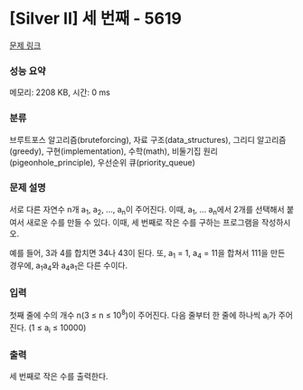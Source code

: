 # [Silver II] 세 번째 - 5619 

[문제 링크](https://www.acmicpc.net/problem/5619) 

### 성능 요약

메모리: 2208 KB, 시간: 0 ms

### 분류

브루트포스 알고리즘(bruteforcing), 자료 구조(data_structures), 그리디 알고리즘(greedy), 구현(implementation), 수학(math), 비둘기집 원리(pigeonhole_principle), 우선순위 큐(priority_queue)

### 문제 설명

<p>서로 다른 자연수 n개 a<sub>1</sub>, a<sub>2</sub>, ..., a<sub>n</sub>이 주어진다. 이때, a<sub>1</sub>, ... a<sub>n</sub>에서 2개를 선택해서 붙여서 새로운 수를 만들 수 있다. 이때, 세 번째로 작은 수를 구하는 프로그램을 작성하시오.</p>

<p>예를 들어, 3과 4를 합치면 34나 43이 된다. 또, a<sub>1</sub> = 1, a<sub>4</sub> = 11을 합쳐서 111을 만든 경우에, a<sub>1</sub>a<sub>4</sub>와 a<sub>4</sub>a<sub>1</sub>은 다른 수이다.</p>

### 입력 

 <p>첫째 줄에 수의 개수 n(3 ≤ n ≤ 10<sup>8</sup>)이 주어진다. 다음 줄부터 한 줄에 하나씩 a<sub>i</sub>가 주어진다. (1 ≤ a<sub>i</sub> ≤ 10000)</p>

### 출력 

 <p>세 번째로 작은 수를 출력한다.</p>

